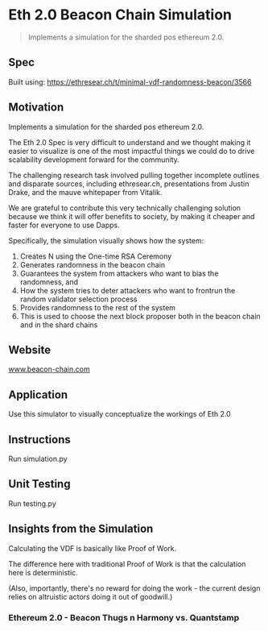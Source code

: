# Eth 2.0 Beacon Chain Simulation
> Implements a simulation for the sharded pos ethereum 2.0.

## Spec
Built using: https://ethresear.ch/t/minimal-vdf-randomness-beacon/3566

## Motivation

Implements a simulation for the sharded pos ethereum 2.0.

The Eth 2.0 Spec is very difficult to understand and we thought making it easier to visualize is one of the most impactful things we could do to drive scalability development forward for the community.

The challenging research task involved pulling together incomplete outlines and disparate sources, including ethresear.ch, presentations from Justin Drake, and the mauve whitepaper from Vitalik.

We are grateful to contribute this very technically challenging solution because we think it will offer benefits to society, by making it cheaper and faster for everyone to use Dapps.

Specifically, the simulation visually shows how the system:
1) Creates N using the One-time RSA Ceremony
2) Generates randomness in the beacon chain
3) Guarantees the system from attackers who want to bias the randomness, and 
4) How the system tries to deter attackers who want to frontrun the random validator selection process
5) Provides randomness to the rest of the system
6) This is used to choose the next block proposer both in the beacon chain and in the shard chains

## Website

www.beacon-chain.com

## Application

Use this simulator to visually conceptualize the workings of Eth 2.0

## Instructions

Run simulation.py

## Unit Testing

Run testing.py

## Insights from the Simulation

Calculating the VDF is basically like Proof of Work. 

The difference here with traditional Proof of Work is that the calculation here is deterministic.

(Also, importantly, there's no reward for doing the work - the current design relies on altruistic actors doing it out of goodwill.)

### Ethereum 2.0 - Beacon Thugs n Harmony vs. Quantstamp

